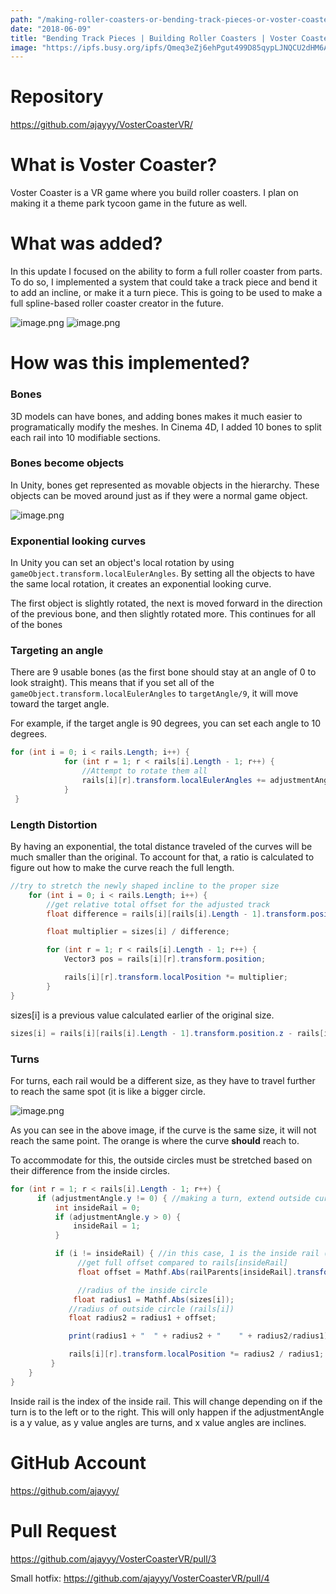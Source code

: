 ```yaml
---
path: "/making-roller-coasters-or-bending-track-pieces-or-voster-coaster"
date: "2018-06-09"
title: "Bending Track Pieces | Building Roller Coasters | Voster Coaster"
image: "https://ipfs.busy.org/ipfs/Qmeq3eZj6ehPgut499D85qypLJNQCU2dHM6AtsQrohwEfJ"
---
```


# Repository
https://github.com/ajayyy/VosterCoasterVR/

# What is Voster Coaster?

Voster Coaster is a VR game where you build roller coasters. I plan on making it a theme park tycoon game in the future as well.

# What was added?

In this update I focused on the ability to form a full roller coaster from parts. To do so, I implemented a system that could take a track piece and bend it to add an incline, or make it a turn piece. This is going to be used to make a full spline-based roller coaster creator in the future.

![image.png](https://ipfs.busy.org/ipfs/Qmeq3eZj6ehPgut499D85qypLJNQCU2dHM6AtsQrohwEfJ)
![image.png](https://ipfs.busy.org/ipfs/QmNVLJH9SBwREpQhrKXuATqVyB9rrPezZrw5fZ4mKSLBGV)

# How was this implemented?

### Bones

3D models can have bones, and adding bones makes it much easier to programatically modify the meshes. In Cinema 4D, I added 10 bones to split each rail into 10 modifiable sections.

### Bones become objects

In Unity, bones get represented as movable objects in the hierarchy. These objects can be moved around just as if they were a normal game object.

![image.png](https://ipfs.busy.org/ipfs/QmaGDKJAVNaxiHPumfjjnfdc3mrpNrcLkj8tr8UmUSy2uq)

### Exponential looking curves

In Unity you can set an object's local rotation by using ```gameObject.transform.localEulerAngles```. By setting all the objects to have the same local rotation, it creates an exponential looking curve.

The first object is slightly rotated, the next is moved forward in the direction of the previous bone, and then slightly rotated more. This continues for all of the bones

### Targeting an angle

There are 9 usable bones (as the first bone should stay at an angle of 0 to look straight). This means that if you set all of the ```gameObject.transform.localEulerAngles``` to ```targetAngle/9```, it will move toward the target angle.

For example, if the target angle is 90 degrees, you can set each angle to 10 degrees.

````c#
for (int i = 0; i < rails.Length; i++) {
            for (int r = 1; r < rails[i].Length - 1; r++) {
                //Attempt to rotate them all
                rails[i][r].transform.localEulerAngles += adjustmentAngle;
            }
 }
````

### Length Distortion

By having an exponential, the total distance traveled of the curves will be much smaller than the original. To account for that, a ratio is calculated to figure out how to make the curve reach the full length.

````c#
//try to stretch the newly shaped incline to the proper size
    for (int i = 0; i < rails.Length; i++) {
        //get relative total offset for the adjusted track
        float difference = rails[i][rails[i].Length - 1].transform.position.z - rails[i][0].transform.position.z;

        float multiplier = sizes[i] / difference;

        for (int r = 1; r < rails[i].Length - 1; r++) {
            Vector3 pos = rails[i][r].transform.position;

            rails[i][r].transform.localPosition *= multiplier;
        }
}
````

sizes[i] is a previous value calculated earlier of the original size.

````c#
sizes[i] = rails[i][rails[i].Length - 1].transform.position.z - rails[i][0].transform.position.z;
````

### Turns

For turns, each rail would be a different size, as they have to travel further to reach the same spot (it is like a bigger circle.

![image.png](https://ipfs.busy.org/ipfs/QmPAx2Eg4GeF2mQrmYLm9QFpFm4hg8LZjXkNqCGhZmVujW)

As you can see in the above image, if the curve is the same size, it will not reach the same point. The orange is where the curve **should** reach to.

To accommodate for this, the outside circles must be stretched based on their difference from the inside circles.

````c#
for (int r = 1; r < rails[i].Length - 1; r++) {
      if (adjustmentAngle.y != 0) { //making a turn, extend outside curves to accommodate
          int insideRail = 0;
          if (adjustmentAngle.y > 0) {
              insideRail = 1;
          }

          if (i != insideRail) { //in this case, 1 is the inside rail (doing just zero for now as a test, in the final version it should be based on if the angle is negative or positive)
               //get full offset compared to rails[insideRail]
               float offset = Mathf.Abs(railParents[insideRail].transform.position.x) + Mathf.Abs(railParents[i].transform.position.x);

               //radius of the inside circle
              float radius1 = Mathf.Abs(sizes[i]);
             //radius of outside circle (rails[i])
             float radius2 = radius1 + offset;

             print(radius1 + "  " + radius2 + "    " + radius2/radius1);

             rails[i][r].transform.localPosition *= radius2 / radius1;
         }
    }
}
````
Inside rail is the index of the inside rail. This will change depending on if the turn is to the left or to the right. This will only happen if the adjustmentAngle is a y value, as y value angles are turns, and x value angles are inclines.

# GitHub Account

https://github.com/ajayyy/

# Pull Request

https://github.com/ajayyy/VosterCoasterVR/pull/3

Small hotfix: https://github.com/ajayyy/VosterCoasterVR/pull/4
